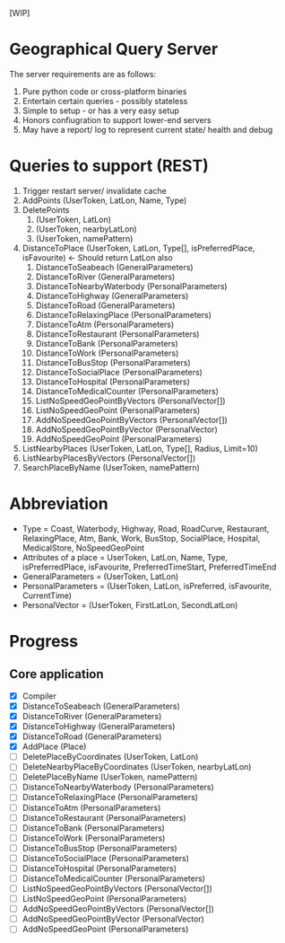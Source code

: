 [WIP]

# Geographical Query Server

The server requirements are as follows:
1. Pure python code or cross-platform binaries
2. Entertain certain queries - possibly stateless
3. Simple to setup - or has a very easy setup
4. Honors confiugration to support lower-end servers
5. May have a report/ log to represent current state/ health and debug

# Queries to support (REST)

1. Trigger restart server/ invalidate cache
2. AddPoints (UserToken, LatLon, Name, Type)
3. DeletePoints
	1. (UserToken, LatLon)
	2. (UserToken, nearbyLatLon)
	3. (UserToken, namePattern)
4. DistanceToPlace (UserToken, LatLon, Type[], isPreferredPlace, isFavourite) <- Should return LatLon also
	1. DistanceToSeabeach (GeneralParameters)
	2. DistanceToRiver (GeneralParameters)
	3. DistanceToNearbyWaterbody (PersonalParameters)
	4. DistanceToHighway (GeneralParameters)
	4. DistanceToRoad (GeneralParameters)
	5. DistanceToRelaxingPlace (PersonalParameters)
	6. DistanceToAtm (PersonalParameters)
	7. DistanceToRestaurant (PersonalParameters)
	8. DistanceToBank (PersonalParameters)
	9. DistanceToWork (PersonalParameters)
	10. DistanceToBusStop (PersonalParameters)
	11. DistanceToSocialPlace (PersonalParameters)
	12. DistanceToHospital (PersonalParameters)
	13. DistanceToMedicalCounter (PersonalParameters)
	14. ListNoSpeedGeoPointByVectors (PersonalVector[])
	15. ListNoSpeedGeoPoint (PersonalParameters)
	16. AddNoSpeedGeoPointByVectors (PersonalVector[])
	17. AddNoSpeedGeoPointByVector (PersonalVector)
	18. AddNoSpeedGeoPoint (PersonalParameters)
5. ListNearbyPlaces (UserToken, LatLon, Type[], Radius, Limit=10)
6. ListNearbyPlacesByVectors (PersonalVector[])
7. SearchPlaceByName (UserToken, namePattern)

# Abbreviation

- Type = Coast, Waterbody, Highway, Road, RoadCurve, Restaurant, RelaxingPlace, Atm, Bank, Work, BusStop, SocialPlace, Hospital, MedicalStore, NoSpeedGeoPoint
- Attributes of a place = UserToken, LatLon, Name, Type, isPreferredPlace, isFavourite, PreferredTimeStart, PreferredTimeEnd
- GeneralParameters = (UserToken, LatLon)
- PersonalParameters = (UserToken, LatLon, isPreferred, isFavourite, CurrentTime)
- PersonalVector = (UserToken, FirstLatLon, SecondLatLon)

# Progress
## Core application

- [x] Compiler
- [x] DistanceToSeabeach (GeneralParameters)
- [x] DistanceToRiver (GeneralParameters)
- [x] DistanceToHighway (GeneralParameters)
- [x] DistanceToRoad (GeneralParameters)
- [x] AddPlace (Place)
- [ ] DeletePlaceByCoordinates (UserToken, LatLon)
- [ ] DeleteNearbyPlaceByCoordinates (UserToken, nearbyLatLon)
- [ ] DeletePlaceByName (UserToken, namePattern)
- [ ] DistanceToNearbyWaterbody (PersonalParameters)
- [ ] DistanceToRelaxingPlace (PersonalParameters)
- [ ] DistanceToAtm (PersonalParameters)
- [ ] DistanceToRestaurant (PersonalParameters)
- [ ] DistanceToBank (PersonalParameters)
- [ ] DistanceToWork (PersonalParameters)
- [ ] DistanceToBusStop (PersonalParameters)
- [ ] DistanceToSocialPlace (PersonalParameters)
- [ ] DistanceToHospital (PersonalParameters)
- [ ] DistanceToMedicalCounter (PersonalParameters)
- [ ] ListNoSpeedGeoPointByVectors (PersonalVector[])
- [ ] ListNoSpeedGeoPoint (PersonalParameters)
- [ ] AddNoSpeedGeoPointByVectors (PersonalVector[])
- [ ] AddNoSpeedGeoPointByVector (PersonalVector)
- [ ] AddNoSpeedGeoPoint (PersonalParameters)

